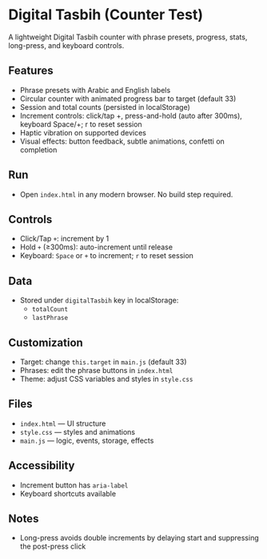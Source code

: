 # Digital Tasbih (Counter Test)

A lightweight Digital Tasbih counter with phrase presets, progress, stats, long-press, and keyboard controls.

## Features
- Phrase presets with Arabic and English labels
- Circular counter with animated progress bar to target (default 33)
- Session and total counts (persisted in localStorage)
- Increment controls: click/tap +, press-and-hold (auto after 300ms), keyboard Space/+; r to reset session
- Haptic vibration on supported devices
- Visual effects: button feedback, subtle animations, confetti on completion

## Run
- Open `index.html` in any modern browser. No build step required.

## Controls
- Click/Tap `+`: increment by 1
- Hold `+` (≥300ms): auto-increment until release
- Keyboard: `Space` or `+` to increment; `r` to reset session

## Data
- Stored under `digitalTasbih` key in localStorage:
  - `totalCount`
  - `lastPhrase`

## Customization
- Target: change `this.target` in `main.js` (default 33)
- Phrases: edit the phrase buttons in `index.html`
- Theme: adjust CSS variables and styles in `style.css`

## Files
- `index.html` — UI structure
- `style.css` — styles and animations
- `main.js` — logic, events, storage, effects

## Accessibility
- Increment button has `aria-label`
- Keyboard shortcuts available

## Notes
- Long-press avoids double increments by delaying start and suppressing the post-press click
